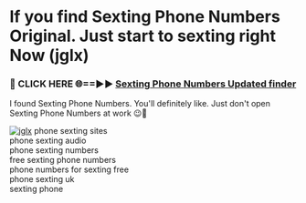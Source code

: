 # If you find Sexting Phone Numbers Original. Just start to sexting right Now (jglx)

<h3>🔴 CLICK HERE 🌐==►► <a href="https://tinyurl.com/2s32jyrn" rel="nofollow">Sexting Phone Numbers Updated finder</a></h3>

I found Sexting Phone Numbers. You'll definitely like. Just don't open Sexting Phone Numbers at work 😉💬

[![jglx](https://i.imgur.com/sZc9xG4.jpeg)](https://tinyurl.com/2s32jyrn)
phone sexting sites<br>
phone sexting audio<br>
phone sexting numbers<br>
free sexting phone numbers<br>
phone numbers for sexting free<br>
phone sexting uk<br>
sexting phone